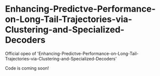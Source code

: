 # Enhancing-Predictve-Performance-on-Long-Tail-Trajectories-via-Clustering-and-Specialized-Decoders

Official opeo of 'Enhancing-Predictve-Performance-on-Long-Tail-Trajectories-via-Clustering-and-Specialized-Decoders'

Code is coming soon!
